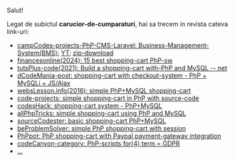 Salut!

Legat de subictul **carucior-de-cumparaturi**, hai sa trecem in revista cateva link-uri:

 - [campCodes-projects-PhP-CMS-Laravel: Business-Management-System(BMS)](https://www.campcodes.com/projects/php/business-management-system/); [YT](https://www.youtube.com/watch?v=qFqmCM271ek&ab_channel=CampCodes); [zip-download](https://www.campcodes.com/downloads/free-download-business-management-system-cms-using-php-mysql-source-code/?wpdmdl=9321&ind=1630141040269)
 - [financesonline(2024): 15 best shopping-cart PhP-sw](https://financesonline.com/best-shopping-cart-php-software/)
 - [tutsPlus-code(2021): Build a shopping-cart with-PhP and MySQL -- net](https://code.tutsplus.com/build-a-shopping-cart-with-php-and-mysql--net-5144t)
 - [dCodeMania-post: shopping-cart with checkout-system - PhP + MySQLi + JS/Ajax](https://dcodemania.com/post/shopping-cart-with-checkout-system-php-mysqli-ajax)
 - [websLesson.info(2016): simple PhP+MySQL shopping-cart](https://www.webslesson.info/2016/08/simple-php-mysql-shopping-cart.html)
 - [code-projects: simple shopping-cart in PhP with source-code](https://code-projects.org/simple-shopping-cart-in-php-with-source-code/)
 - [codesHack: shopping-cart system - PhP+MySQL](https://codeshack.io/shopping-cart-system-php-mysql/)
 - [allPhpTricks: simple shopping-cart using PhP and MySQL](https://www.allphptricks.com/simple-shopping-cart-using-php-and-mysql/)
 - [sourceCodester: basic shopping-cart PhP+MySQL](https://www.sourcecodester.com/php/10964/basic-shopping-cartphpmysql.html)
 - [beProblemSolver: simple PhP shopping-cart with session](https://beproblemsolver.com/simple-php-shopping-cart-with-session/)
 - [PhPpot: PhP shopping-cart with Paypal payment-gateway integration](https://phppot.com/php/php-shopping-cart-with-paypal-payment-gateway-integration/)
 - [codeCanyon-category: PhP-scripts for(4) term = GDPR](https://codecanyon.net/category/php-scripts?term=gdpr)
 - [...](https://www.google.com/search?sca_esv=c63685965ec903f5&rlz=1C1CHBF_enRO1132RO1132&sxsrf=AHTn8zrtkzUlsijGkn6xzLpAZ82neHwuTg:1742726106303&q=php+MySQL+shopping+cart+for+free+GDPR&udm=2&fbs=ABzOT_BYhiZpMrUAF0c9tORwPGlsodhGu4F1UEhEeTehlBu7020oMQ7aBpF-aNynCVlndtbfCZRhMFm3EMvvoT1HX4IciFaWA5nwCzTGM3J5Ops_Xs3Qsyy25b7oXKA6pwLn7v3BVIeFZNT4VQLrCm95iJdb7dujTNJ5GnMNaNfzjPvAKt0ZRu9K2iZ-Q6AMCXqjDwXwmZXdWHAjlIOmWPqCQX83g_bDPg&sa=X&ved=2ahUKEwjF8IbUgKCMAxUrVvEDHek1M3cQtKgLegQIGBAB&biw=1920&bih=911)
